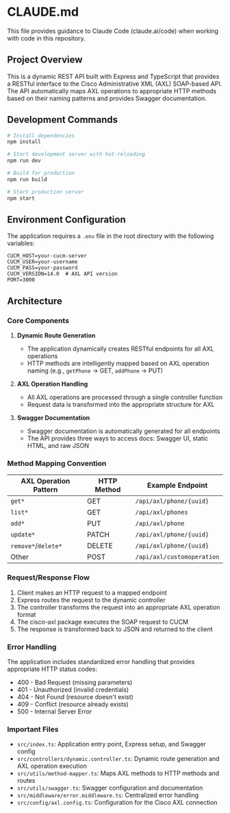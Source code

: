 # CLAUDE.md

This file provides guidance to Claude Code (claude.ai/code) when working with code in this repository.

## Project Overview

This is a dynamic REST API built with Express and TypeScript that provides a RESTful interface to the Cisco Administrative XML (AXL) SOAP-based API. The API automatically maps AXL operations to appropriate HTTP methods based on their naming patterns and provides Swagger documentation.

## Development Commands

```bash
# Install dependencies
npm install

# Start development server with hot-reloading
npm run dev

# Build for production
npm run build

# Start production server
npm start
```

## Environment Configuration

The application requires a `.env` file in the root directory with the following variables:

```
CUCM_HOST=your-cucm-server
CUCM_USER=your-username
CUCM_PASS=your-password
CUCM_VERSION=14.0  # AXL API version
PORT=3000
```

## Architecture

### Core Components

1. **Dynamic Route Generation**
   - The application dynamically creates RESTful endpoints for all AXL operations
   - HTTP methods are intelligently mapped based on AXL operation naming (e.g., `getPhone` → GET, `addPhone` → PUT)

2. **AXL Operation Handling**
   - All AXL operations are processed through a single controller function
   - Request data is transformed into the appropriate structure for AXL

3. **Swagger Documentation**
   - Swagger documentation is automatically generated for all endpoints
   - The API provides three ways to access docs: Swagger UI, static HTML, and raw JSON

### Method Mapping Convention

| AXL Operation Pattern | HTTP Method | Example Endpoint          |
|-----------------------|------------|---------------------------|
| `get*`                | GET        | `/api/axl/phone/{uuid}`     |
| `list*`               | GET        | `/api/axl/phones`         |
| `add*`                | PUT        | `/api/axl/phone`          |
| `update*`             | PATCH      | `/api/axl/phone/{uuid}`     |
| `remove*`/`delete*`   | DELETE     | `/api/axl/phone/{uuid}`     |
| Other                 | POST       | `/api/axl/customoperation`|

### Request/Response Flow

1. Client makes an HTTP request to a mapped endpoint
2. Express routes the request to the dynamic controller
3. The controller transforms the request into an appropriate AXL operation format
4. The cisco-axl package executes the SOAP request to CUCM
5. The response is transformed back to JSON and returned to the client

### Error Handling

The application includes standardized error handling that provides appropriate HTTP status codes:
- 400 - Bad Request (missing parameters)
- 401 - Unauthorized (invalid credentials)
- 404 - Not Found (resource doesn't exist)
- 409 - Conflict (resource already exists)
- 500 - Internal Server Error

### Important Files

- `src/index.ts`: Application entry point, Express setup, and Swagger config
- `src/controllers/dynamic.controller.ts`: Dynamic route generation and AXL operation execution
- `src/utils/method-mapper.ts`: Maps AXL methods to HTTP methods and routes
- `src/utils/swagger.ts`: Swagger configuration and documentation
- `src/middleware/error.middleware.ts`: Centralized error handling
- `src/config/axl.config.ts`: Configuration for the Cisco AXL connection